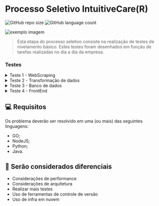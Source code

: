 # Processo Seletivo IntuitiveCare(R)

![GitHub repo size](https://img.shields.io/github/repo-size/marceloapd/Teste-IntuitiveCare?style=for-the-badge)
![GitHub language count](https://img.shields.io/github/languages/count/marceloapd/Teste-IntuitiveCare?style=for-the-badge)

<img src="https://user-images.githubusercontent.com/71731452/138391600-4d6036de-c934-4f3d-987d-827d3f9e5a08.gif" alt="exemplo imagem">

> Esta etapa do processo seletivo consiste na realização de testes de nivelamento básico. Estes testes foram desenhados em função de tarefas realizadas no dia a dia da empresa.

### Testes

<details>
<summary>Teste 1 - WebScraping</summary>
<br>
Neste teste o candidato deverá criar um código (em uma das linguagens mencionadas no fim desse email) que execute as tarefas de código abaixo.
Tarefas de código:
<br><br>
<pre>
1 - Acessar o site: http://www.ans.gov.br/prestadores/tiss-troca-de-informacao-de-saude-suplementar;
2 - Buscar a versão mais recente do Padrão TISS (arquivo - padrao_tiss_componente_organizacional_201902.pdf);
3 - Baixar o componente organizacional;
</pre>
<a href="https://github.com/marceloapd/Teste-IntuitiveCare/tree/master/Teste01">Abrir Teste 01</a>
</details>

<details>
<summary>Teste 2 - Transformação de dados</summary>
<br>
Neste teste o candidato deverá criar um código (em uma das linguagens mencionadas no fim desse email) que execute as tarefas de código abaixo.
Tarefas de código:
<br><br>
<pre>
1 - Extrair do pdf do teste 1 acima os dados dos Quadros 30,31,32 (Tabela de categoria do Padrão TISS);
2 - Salvar dados em tabelas estruturadas, em csvs;
3 - Zipar todos os csvs num arquivo "Teste_Intuitive_Care_{seu_nome}.zip".
</pre>
<a href="https://github.com/marceloapd/Teste-IntuitiveCare/tree/master/Teste02">Abrir Teste 02</a>
</details>

<details>
<summary>Teste 3 - Banco de dados</summary>
<br>
Neste teste o candidato deverá criar scripts sql (MySQL 8.* ou Postgres >10.0) que execute as tarefas de código abaixo.
<br><br>
Tarefas de Preparação:
<br><br>
<pre>
- Baixar os arquivos dos últimos 2 anos no repositório público (pode ser feito manualmente)
<br>
- Baixar csv do link (pode ser feito manualmente)
</pre>
Tarefas de código:
<br>
<pre>
- Queries de load: criar as queries para carregar o conteúdo dos arquivos obtidos nas tarefas de preparação num:
banco MySQL ou Postgres
  <br>
- Montar uma query analítica que traga a resposta para as seguintes perguntas:
  <br>
- Quais as 10 operadoras que mais tiveram despesas com: 
"EVENTOS/ SINISTROS CONHECIDOS OU AVISADOS  DE ASSISTÊNCIA A SAÚDE MEDICO HOSPITALAR" no último trimestre e no último ano?
</pre>
<a href="https://github.com/marceloapd/Teste-IntuitiveCare/tree/master/Teste03">Abrir Teste 03</a>
</details>

<details>
<summary>Teste 4 - FrontEnd</summary>
<br>
Neste teste o candidato deverá criar uma interface web (usando o framework Vue.js) que se comunicará com um servidor em uma das linguagens mencionadas no fim desse email para realizar as tarefas de código abaixo.
Tarefas de código:
<br><br>
<pre>
1 - Baixar csv do link: http://www.ans.gov.br/externo/site_novo/informacoes_avaliacoes_oper/lista_cadop.asp
2 - Criar servidor com rota que realiza uma busca textual no csv e retorne as linhas que mais se assemelham
3 - Criar uma interface usando o framework Vue.js que permita a um usuário fazer essa pesquisa pelo browser
</pre>
<a href="https://github.com/marceloapd/Teste-IntuitiveCare/tree/master/Teste04">Abrir Teste 04</a>
</details>

## 💻 Requisitos

Os problema deverão ser resolvido em uma (ou mais) das seguintes linguagens:

- GO;
- NodeJS;
- Python;
- Java.

## 🚀 Serão considerados diferenciais

- Considerações de performance
- Considerações de arquitetura
- Realizar mais testes
- Uso de ferramentas de controle de versão
- Uso de infra em nuvem
